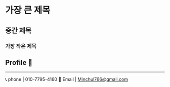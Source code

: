 # 가장 큰 제목 <!-- h1 -->
## 중간 제목 <!-- h2 -->
### 가장 작은 제목 <!-- h3 -->
## Profile 👋

----------------
📞 phone | 010-7795-4160
🔔 Email | Minchul766@gmail.com

<!--
**dev-minchul/dev-minchul** is a ✨ _special_ ✨ repository because its `README.md` (this file) appears on your GitHub profile.

Here are some ideas to get you started:

- 🔭 I’m currently working on ...
- 🌱 I’m currently learning ...
- 👯 I’m looking to collaborate on ...
- 🤔 I’m looking for help with ...
- 💬 Ask me about ...
- 📫 How to reach me: ...
- 😄 Pronouns: ...
- ⚡ Fun fact: ...
-->
